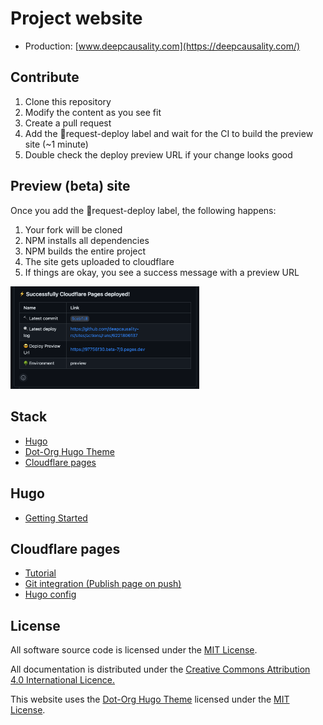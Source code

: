 [//]: # (SPDX-License-Identifier: CC-BY-4.0)

# Project website

* Production: [www.deepcausality.com](https://deepcausality.com/)

## Contribute

1) Clone this repository
2) Modify the content as you see fit
3) Create a pull request 
4) Add the 🚀request-deploy label and wait for the CI to build the preview site (~1 minute)
5) Double check the deploy preview URL if your change looks good

## Preview (beta) site

Once you add the 🚀request-deploy label, the following happens:

1) Your fork will be cloned
2) NPM installs all dependencies
3) NPM builds the entire project
4) The site gets uploaded to cloudflare
5) If things are okay, you see a success message with a preview URL

<img src="https://github.com/deepcausality-rs/sites/blob/main/cf_success.png" width="60%" height="60%">

## Stack

* [Hugo](https://gohugo.io/)
* [Dot-Org Hugo Theme](https://github.com/cncf/dot-org-hugo-theme)
* [Cloudflare pages](https://pages.cloudflare.com/)

## Hugo

* [Getting Started](https://gohugo.io/getting-started/quick-start/)

## Cloudflare pages

* [Tutorial](https://www.nickersonj.com/posts/setting-up-hugo/)
* [Git integration (Publish page on push)](https://developers.cloudflare.com/pages/get-started/guide/)
* [Hugo config](https://developers.cloudflare.com/pages/framework-guides/deploy-a-hugo-site/)

## License

All software source code is licensed under the [MIT License](https://opensource.org/license/mit/).

All documentation is distributed under the [Creative Commons Attribution 4.0 International Licence.](https://creativecommons.org/licenses/by/4.0/)

This website uses the [Dot-Org Hugo Theme](https://github.com/cncf/dot-org-hugo-theme) licensed under the [MIT License](https://opensource.org/license/mit/).
